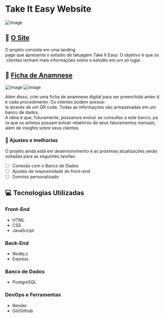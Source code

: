 # Take It Easy Website 

![image](https://github.com/user-attachments/assets/51297de3-03ce-4685-b27e-b33ab7b27aee)


## 🌟 [O Site](https://takeiteasy-three.vercel.app)
O projeto consiste em uma landing page que apresenta o estúdio de tatuagem Take It Easy. O objetivo é que os clientes tenham mais informações sobre o estúdio em um só lugar. 

## 📝 [Ficha de Anamnese](https://takeiteasy-three.vercel.app/anamnese.html)

![image](https://github.com/user-attachments/assets/e560f308-550b-4936-a489-a3bb4322b0ef)
![image](https://github.com/user-attachments/assets/4eae1d1a-6245-4f70-8f29-8ff417b60180)


Além disso, criei uma ficha de anamnese digital para ser preenchida antes de cada procedimento. Os clientes podem acessá-la através de um QR code. Todas as informações são armazenadas em um banco de dados. 
A ideia é que, futuramente, possamos evoluir as consultas a este banco, para que os artistas possam extrair relatórios de seus faturamentos mensais, além de insights sobre seus clientes. 


### 🔧 Ajustes e melhorias

O projeto ainda está em desenvolvimento e as próximas atualizações serão voltadas para as seguintes tarefas:

- [ ] Conexão com o Banco de Dados 
- [ ] Ajustes de resposividade do front-end
- [ ] Domínio personalizado 

## 💻 Tecnologias Utilizadas 

### Front-End 
- HTML
- CSS
- JavaScript
  
### Back-End
- Nodej.s
- Express 

### Banco de Dados 
- PostgreSQL

### DevOps e Ferramentas 
 - Render
 - Git/Github
